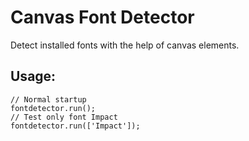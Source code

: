 # Canvas Font Detector
 
Detect installed fonts with the help of canvas elements.

## Usage:
	// Normal startup
    fontdetector.run();
	// Test only font Impact
    fontdetector.run(['Impact']);